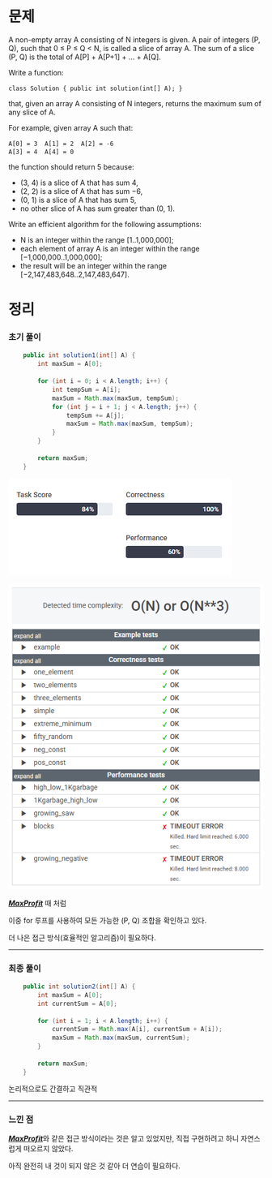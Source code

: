 # 문제

A non-empty array A consisting of N integers is given. A pair of integers (P, Q), such that 0 ≤ P ≤ Q < N, is called a slice of array A. The sum of a slice (P, Q) is the total of A[P] + A[P+1] + ... + A[Q].

Write a function:

    class Solution { public int solution(int[] A); }

that, given an array A consisting of N integers, returns the maximum sum of any slice of A.

For example, given array A such that:

    A[0] = 3  A[1] = 2  A[2] = -6
    A[3] = 4  A[4] = 0

the function should return 5 because:

* (3, 4) is a slice of A that has sum 4,
* (2, 2) is a slice of A that has sum −6,
* (0, 1) is a slice of A that has sum 5,
* no other slice of A has sum greater than (0, 1).

Write an efficient algorithm for the following assumptions:

* N is an integer within the range [1..1,000,000];
* each element of array A is an integer within the range [−1,000,000..1,000,000];
* the result will be an integer within the range [−2,147,483,648..2,147,483,647].

# 정리

### 초기 풀이

```java
    public int solution1(int[] A) {
        int maxSum = A[0];

        for (int i = 0; i < A.length; i++) {
            int tempSum = A[i];
            maxSum = Math.max(maxSum, tempSum);
            for (int j = i + 1; j < A.length; j++) {
                tempSum += A[j];
                maxSum = Math.max(maxSum, tempSum);
            }
        }

        return maxSum;
    }
```

![MaxSliceSum_1](../../../../images/img_MaxSliceSum_1.png)

![MaxSliceSum_2](../../../../images/img_MaxSliceSum_2.png)

[_**MaxProfit**_](MaxProfit.md) 때 처럼

이중 for 루프를 사용하여 모든 가능한 (P, Q) 조합을 확인하고 있다.

더 나은 접근 방식(효율적인 알고리즘)이 필요하다.

---

### 최종 풀이

```java
    public int solution2(int[] A) {
        int maxSum = A[0];
        int currentSum = A[0];

        for (int i = 1; i < A.length; i++) {
            currentSum = Math.max(A[i], currentSum + A[i]);
            maxSum = Math.max(maxSum, currentSum);
        }

        return maxSum;
    }
```

논리적으로도 간결하고 직관적

---

### 느낀 점

[_**MaxProfit**_](MaxProfit.md)와 같은 접근 방식이라는 것은 알고 있었지만,
직접 구현하려고 하니 자연스럽게 떠오르지 않았다.

아직 완전히 내 것이 되지 않은 것 같아 더 연습이 필요하다.